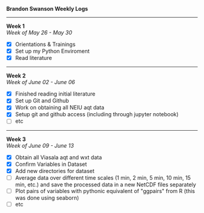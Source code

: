 **Brandon Swanson Weekly Logs**

-----------------
**Week 1**<br>*Week of May 26 - May 30*
- [x] Orientations & Trainings
- [x] Set up my Python Enviroment
- [x] Read literature

-----------------
**Week 2**<br>*Week of June 02 - June 06*
- [x] Finished reading initial literature
- [x] Set up Git and Github
- [x] Work on obtaining all NEIU aqt data
- [x] Setup git and github access (including through jupyter notebook)
- [ ] etc

-----------------
**Week 3**<br>*Week of June 09 - June 13*
- [x] Obtain all Viasala aqt and wxt data
- [x] Confirm Variables in Dataset
- [x] Add new directories for dataset
- [ ] Average data over different time scales (1 min, 2 min, 5 min, 10 min, 15 min, etc.) and save the processed data in a new NetCDF files separately
- [ ] Plot pairs of variables with pythonic equivalent of "ggpairs" from R (this was done using seaborn)
- [ ] etc